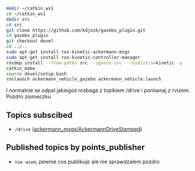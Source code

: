 
```bash
mkdir ~/catkin_ws1
cd ~/catkin_ws1
mkdir src
cd src
git clone https://github.com/kdjosk/gazebo_plugin.git
cd gazebo_plugin
git checkout devel
cd ../..
sudo apt-get install ros-kinetic-ackermann-msgs
sudo apt-get install ros-kinetic-controller-manager
rosdep install --from-paths src --ignore-src --rosdistro=kinetic -y
catkin_make
source devel/setup.bash
roslaunch ackermann_vehicle_gazebo ackermann_vehicle.launch
```
I normalnie se odpal jakiegoś rosbaga z topikiem /drive i porównaj z rvizem. Pozdro ziomeczku
## Topics subscibed
- `/drive` ([ackermann_msgs/AckermannDriveStamped](http://docs.ros.org/jade/api/ackermann_msgs/html/msg/AckermannDriveStamped.html))
## Published topics by points_publisher
- `nie wiem`, pewnie cos publikuje ale nie sprawdzalem pozdro
